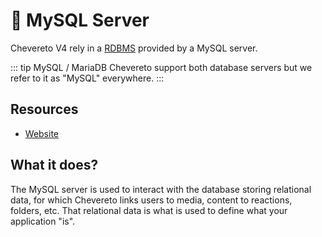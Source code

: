 # 🐬 MySQL Server

Chevereto V4 rely in a [RDBMS](https://en.wikipedia.org/wiki/Relational_database) provided by a MySQL server.

::: tip MySQL / MariaDB
Chevereto support both database servers but we refer to it as "MySQL" everywhere.
:::

## Resources

* [Website](https://www.mysql.com/)

## What it does?

The MySQL server is used to interact with the database storing relational data, for which Chevereto links users to media, content to reactions, folders, etc. That relational data is what is used to define what your application "is".
